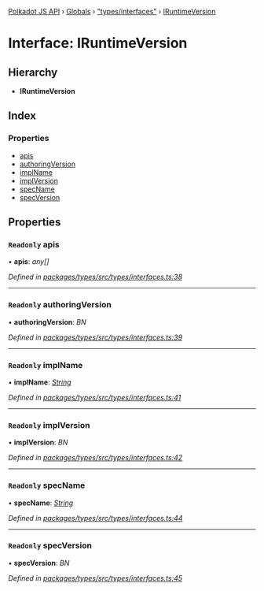 [Polkadot JS API](../README.md) › [Globals](../globals.md) › ["types/interfaces"](../modules/_types_interfaces_.md) › [IRuntimeVersion](_types_interfaces_.iruntimeversion.md)

# Interface: IRuntimeVersion

## Hierarchy

* **IRuntimeVersion**

## Index

### Properties

* [apis](_types_interfaces_.iruntimeversion.md#readonly-apis)
* [authoringVersion](_types_interfaces_.iruntimeversion.md#readonly-authoringversion)
* [implName](_types_interfaces_.iruntimeversion.md#readonly-implname)
* [implVersion](_types_interfaces_.iruntimeversion.md#readonly-implversion)
* [specName](_types_interfaces_.iruntimeversion.md#readonly-specname)
* [specVersion](_types_interfaces_.iruntimeversion.md#readonly-specversion)

## Properties

### `Readonly` apis

• **apis**: *any[]*

*Defined in [packages/types/src/types/interfaces.ts:38](https://github.com/polkadot-js/api/blob/72d131f62f/packages/types/src/types/interfaces.ts#L38)*

___

### `Readonly` authoringVersion

• **authoringVersion**: *BN*

*Defined in [packages/types/src/types/interfaces.ts:39](https://github.com/polkadot-js/api/blob/72d131f62f/packages/types/src/types/interfaces.ts#L39)*

___

### `Readonly` implName

• **implName**: *[String](../classes/_primitive_text_.text.md#static-string)*

*Defined in [packages/types/src/types/interfaces.ts:41](https://github.com/polkadot-js/api/blob/72d131f62f/packages/types/src/types/interfaces.ts#L41)*

___

### `Readonly` implVersion

• **implVersion**: *BN*

*Defined in [packages/types/src/types/interfaces.ts:42](https://github.com/polkadot-js/api/blob/72d131f62f/packages/types/src/types/interfaces.ts#L42)*

___

### `Readonly` specName

• **specName**: *[String](../classes/_primitive_text_.text.md#static-string)*

*Defined in [packages/types/src/types/interfaces.ts:44](https://github.com/polkadot-js/api/blob/72d131f62f/packages/types/src/types/interfaces.ts#L44)*

___

### `Readonly` specVersion

• **specVersion**: *BN*

*Defined in [packages/types/src/types/interfaces.ts:45](https://github.com/polkadot-js/api/blob/72d131f62f/packages/types/src/types/interfaces.ts#L45)*
